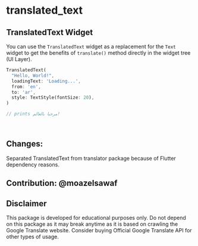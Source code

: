 # translated_text

## TranslatedText Widget

You can use the `TranslatedText` widget as a replacement for the `Text` widget to get the benefits of `translate()` method directly in the widget tree (UI Layer).

```dart
TranslatedText(
  "Hello, World!",
  loadingText: 'Loading...',
  from: 'en',
  to: 'ar',
  style: TextStyle(fontSize: 20),
)

// prints مرحبا بالعالم!
```
&nbsp;

## Changes: 
Separated TranslatedText from translator package because of Flutter dependency reasons.

## Contribution: @moazelsawaf

## Disclaimer
This package is developed for educational purposes only. Do not depend on this package as it may break anytime as it is based on crawling the Google Translate website. Consider buying Official Google Translate API for other types of usage.

